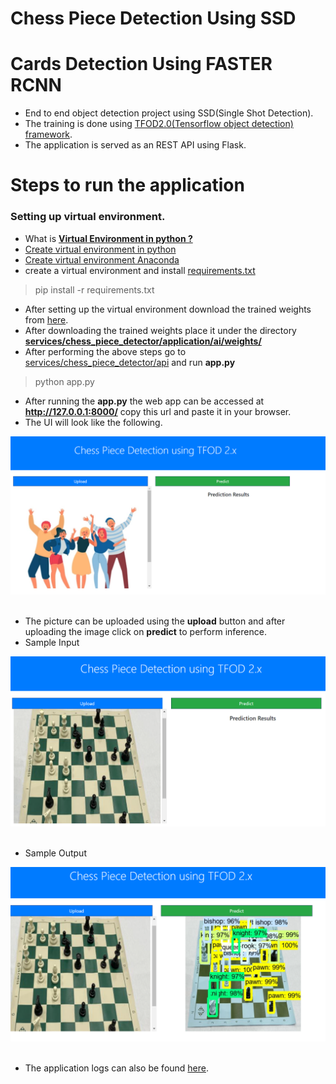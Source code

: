 # Chess Piece Detection Using SSD

# Cards Detection Using FASTER RCNN

- End to end object detection project using SSD(Single Shot Detection).
- The training is done using [TFOD2.0(Tensorflow object detection) framework](https://tensorflow-object-detection-api-tutorial.readthedocs.io/en/latest/).
- The application is served as an REST API using Flask.


# Steps to run the application 

### Setting up  virtual environment.

- What is [**Virtual Environment in python ?**](https://www.geeksforgeeks.org/python-virtual-environment/)
- [Create virtual environment in python](https://www.geeksforgeeks.org/creating-python-virtual-environment-windows-linux/)
- [Create virtual environment Anaconda](https://www.geeksforgeeks.org/set-up-virtual-environment-for-python-using-anaconda/)
- create a virtual environment and install [requirements.txt](https://github.com/R-aryan/Chess_Piece_Detection_Using_SSD/blob/main/requirements.txt)

> pip install -r requirements.txt

- After setting up the virtual environment download the trained weights from [here](https://drive.google.com/drive/folders/1HndHDyQXGSR56E2OPujYaErWjBIs3jpZ?usp=sharing).
- After downloading the trained weights place it under the directory [**services/chess_piece_detector/application/ai/weights/**](https://github.com/R-aryan/Chess_Piece_Detection_Using_SSD/tree/main/services/chess_piece_detector/application/ai)
- After performing the above steps go to [services/chess_piece_detector/api](https://github.com/R-aryan/Chess_Piece_Detection_Using_SSD/tree/main/services/chess_piece_detector/api) and run **app.py**
> python app.py
- After running the **app.py** the web app can be accessed at **http://127.0.0.1:8000/** copy this url and paste it in your browser.
- The UI will look like the following.

![Sample UI](https://github.com/R-aryan/Chess_Piece_Detection_Using_SSD/blob/main/msc/sample-input.png)
  <br>
  <br>

- The picture can be uploaded using the **upload** button and after uploading the image click on **predict** to perform inference.
- Sample Input

![Sample Input](https://github.com/R-aryan/Chess_Piece_Detection_Using_SSD/blob/main/msc/smaple_input_1.png)
  <br>
  <br>

- Sample Output

![Sample output](https://github.com/R-aryan/Chess_Piece_Detection_Using_SSD/blob/main/msc/sample_output.png)
  <br>
  <br>

- The application logs can also be found [here](https://github.com/R-aryan/Chess_Piece_Detection_Using_SSD/tree/main/services/chess_piece_detector/logs).
 
